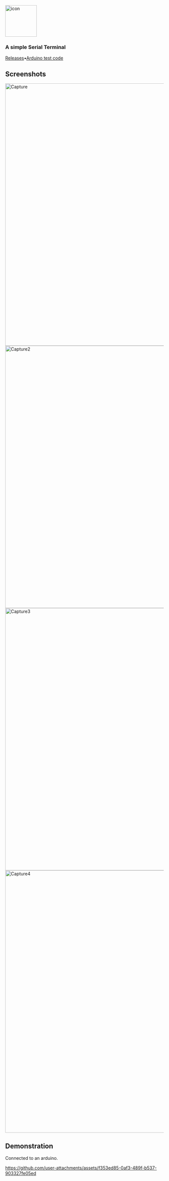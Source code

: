 
<img width="100" height="100" alt="icon" src="https://github.com/user-attachments/assets/2b929eea-9743-4355-8a82-663f248ab463" />

### A simple Serial Terminal

[Releases](https://github.com/bonner72/Serial-Terminal/releases)•[Arduino test code](https://github.com/bonner72/Serial-Terminal/blob/main/Arduino-Test-Code/Arduino-Test-Code/Arduino-Test-Code.ino)

## Screenshots
<img width="1002" height="832" alt="Capture" src="https://github.com/user-attachments/assets/4b62e1d7-a410-49de-8ef6-5f587601b1bc" />

<img width="1002" height="832" alt="Capture2" src="https://github.com/user-attachments/assets/75e83875-dd29-4446-9e47-63cb7a7c0910" />

<img width="1002" height="832" alt="Capture3" src="https://github.com/user-attachments/assets/24b0afe9-4b4e-43a1-a1bf-f9d65b176fe8" />

<img width="1002" height="832" alt="Capture4" src="https://github.com/user-attachments/assets/3fc5e48b-bb13-43da-8982-3b821d31247c" />

## Demonstration

Connected to an arduino.

https://github.com/user-attachments/assets/f353ed85-0af3-489f-b537-903327fe05ed

